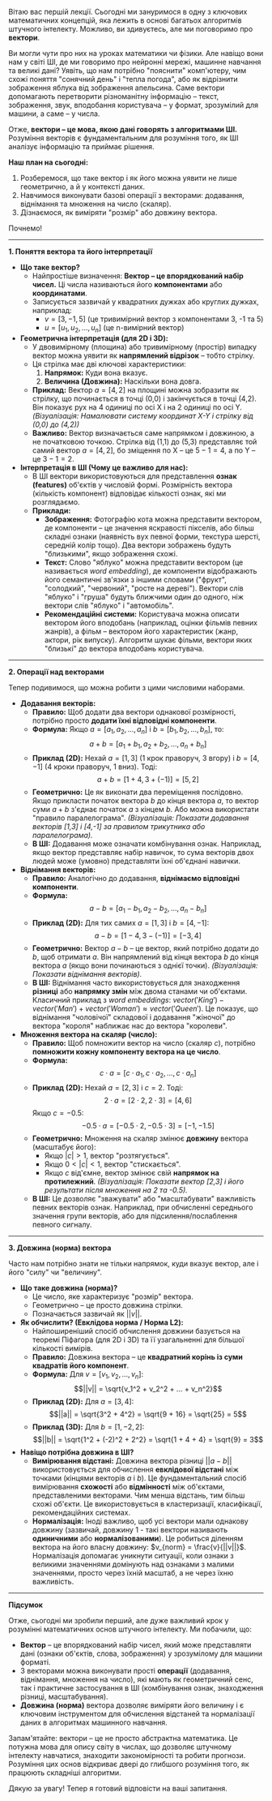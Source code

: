 Вітаю вас першій лекції. 
Сьогодні ми зануримося в одну з ключових математичних концепцій, яка лежить в основі багатьох алгоритмів штучного інтелекту. Можливо, ви здивуєтесь, але ми поговоримо про **вектори**.

Ви могли чути про них на уроках математики чи фізики. Але навіщо вони нам у світі ШІ, де ми говоримо про нейронні мережі, машинне навчання та великі дані? Уявіть, що нам потрібно "пояснити" комп'ютеру, чим схожі поняття "сонячний день" і "тепла погода", або як відрізнити зображення яблука від зображення апельсина. Саме вектори допомагають перетворити різноманітну інформацію – текст, зображення, звук, вподобання користувача – у формат, зрозумілий для машини, а саме – у числа.

Отже, **вектори – це мова, якою дані говорять з алгоритмами ШІ.** Розуміння векторів є фундаментальним для розуміння того, як ШІ аналізує інформацію та приймає рішення.

**Наш план на сьогодні:**

1.  Розберемося, що таке вектор і як його можна уявити не лише геометрично, а й у контексті даних.
2.  Навчимося виконувати базові операції з векторами: додавання, віднімання та множення на число (скаляр).
3.  Дізнаємося, як виміряти "розмір" або довжину вектора.

Почнемо!

---

**1. Поняття вектора та його інтерпретації**

* **Що таке вектор?**
    * Найпростіше визначення: **Вектор – це впорядкований набір чисел.** Ці числа називаються його **компонентами** або **координатами**.
    * Записується зазвичай у квадратних дужках або круглих дужках, наприклад:
        * $v = [3, -1, 5]$ (це тривимірний вектор з компонентами 3, -1 та 5)
        * $u = [u_1, u_2, ..., u_n]$ (це n-вимірний вектор)
* **Геометрична інтерпретація (для 2D і 3D):**
    * У двовимірному (площина) або тривимірному (простір) випадку вектор можна уявити як **напрямлений відрізок** – тобто стрілку.
    * Ця стрілка має дві ключові характеристики:
        1.  **Напрямок:** Куди вона вказує.
        2.  **Величина (Довжина):** Наскільки вона довга.
    * **Приклад:** Вектор $a = [4, 2]$ на площині можна зобразити як стрілку, що починається в точці (0,0) і закінчується в точці (4,2). Він показує рух на 4 одиниці по осі X і на 2 одиниці по осі Y.
        *(Візуалізація: Намалювати систему координат X-Y і стрілку від (0,0) до (4,2))*
    * **Важливо:** Вектор визначається саме напрямком і довжиною, а не початковою точкою. Стрілка від (1,1) до (5,3) представляє той самий вектор $a = [4, 2]$, бо зміщення по X – це $5-1=4$, а по Y – це $3-1=2$.
* **Інтерпретація в ШІ (Чому це важливо для нас):**
    * В ШІ вектори використовуються для представлення **ознак (features)** об'єктів у числовій формі. Розмірність вектора (кількість компонент) відповідає кількості ознак, які ми розглядаємо.
    * **Приклади:**
        * **Зображення:** Фотографію кота можна представити вектором, де компоненти – це значення яскравості пікселів, або більш складні ознаки (наявність вух певної форми, текстура шерсті, середній колір тощо). Два вектори зображень будуть "близькими", якщо зображення схожі.
        * **Текст:** Слово "яблуко" можна представити вектором (це називається *word embedding*), де компоненти відображають його семантичні зв'язки з іншими словами ("фрукт", "солодкий", "червоний", "росте на дереві"). Вектори слів "яблуко" і "груша" будуть ближчими один до одного, ніж вектори слів "яблуко" і "автомобіль".
        * **Рекомендаційні системи:** Користувача можна описати вектором його вподобань (наприклад, оцінки фільмів певних жанрів), а фільм – вектором його характеристик (жанр, актори, рік випуску). Алгоритм шукає фільми, вектори яких "близькі" до вектора вподобань користувача.

---

**2. Операції над векторами**

Тепер подивимося, що можна робити з цими числовими наборами.

* **Додавання векторів:**
    * **Правило:** Щоб додати два вектори однакової розмірності, потрібно просто **додати їхні відповідні компоненти**.
    * **Формула:** Якщо $a = [a_1, a_2, ..., a_n]$ і $b = [b_1, b_2, ..., b_n]$, то:
        $$a + b = [a_1 + b_1, a_2 + b_2, ..., a_n + b_n]$$
    * **Приклад (2D):** Нехай $a = [1, 3]$ (1 крок праворуч, 3 вгору) і $b = [4, -1]$ (4 кроки праворуч, 1 вниз). Тоді:
        $$a + b = [1+4, 3+(-1)] = [5, 2]$$
    * **Геометрично:** Це як виконати два переміщення послідовно. Якщо прикласти початок вектора $b$ до кінця вектора $a$, то вектор суми $a+b$ з'єднає початок $a$ з кінцем $b$. Або можна використати "правило паралелограма".
        *(Візуалізація: Показати додавання векторів [1,3] і [4,-1] за правилом трикутника або паралелограма).*
    * **В ШІ:** Додавання може означати комбінування ознак. Наприклад, якщо вектор представляє набір навичок, то сума векторів двох людей може (умовно) представляти їхні об'єднані навички.
* **Віднімання векторів:**
    * **Правило:** Аналогічно до додавання, **віднімаємо відповідні компоненти**.
    * **Формула:**
        $$a - b = [a_1 - b_1, a_2 - b_2, ..., a_n - b_n]$$
    * **Приклад (2D):** Для тих самих $a = [1, 3]$ і $b = [4, -1]$:
        $$a - b = [1-4, 3-(-1)] = [-3, 4]$$
    * **Геометрично:** Вектор $a - b$ – це вектор, який потрібно додати до $b$, щоб отримати $a$. Він напрямлений від кінця вектора $b$ до кінця вектора $a$ (якщо вони починаються з однієї точки).
        *(Візуалізація: Показати віднімання векторів).*
    * **В ШІ:** Віднімання часто використовується для знаходження **різниці** або **напрямку змін** між двома станами чи об'єктами. Класичний приклад з *word embeddings*: $vector('King') - vector('Man') + vector('Woman') \approx vector('Queen')$. Це показує, що віднімання "чоловічої" складової і додавання "жіночої" до вектора "короля" наближає нас до вектора "королеви".
* **Множення вектора на скаляр (число):**
    * **Правило:** Щоб помножити вектор на число (скаляр $c$), потрібно **помножити кожну компоненту вектора на це число**.
    * **Формула:**
        $$c \cdot a = [c \cdot a_1, c \cdot a_2, ..., c \cdot a_n]$$
    * **Приклад (2D):** Нехай $a = [2, 3]$ і $c = 2$. Тоді:
        $$2 \cdot a = [2 \cdot 2, 2 \cdot 3] = [4, 6]$$
        Якщо $c = -0.5$:
        $$-0.5 \cdot a = [-0.5 \cdot 2, -0.5 \cdot 3] = [-1, -1.5]$$
    * **Геометрично:** Множення на скаляр змінює **довжину** вектора (масштабує його):
        * Якщо $|c| > 1$, вектор "розтягується".
        * Якщо $0 < |c| < 1$, вектор "стискається".
        * Якщо $c$ від'ємне, вектор змінює свій **напрямок на протилежний**.
        *(Візуалізація: Показати вектор [2,3] і його результати після множення на 2 та -0.5).*
    * **В ШІ:** Це дозволяє "зважувати" або "масштабувати" важливість певних векторів ознак. Наприклад, при обчисленні середнього значення групи векторів, або для підсилення/послаблення певного сигналу.

---

**3. Довжина (норма) вектора**

Часто нам потрібно знати не тільки напрямок, куди вказує вектор, але і його "силу" чи "величину".

* **Що таке довжина (норма)?**
    * Це число, яке характеризує "розмір" вектора.
    * Геометрично – це просто довжина стрілки.
    * Позначається зазвичай як $||v||$.
* **Як обчислити? (Евклідова норма / Норма L2):**
    * Найпоширеніший спосіб обчислення довжини базується на теоремі Піфагора (для 2D і 3D) та її узагальненні для більшої кількості вимірів.
    * **Правило:** Довжина вектора – це **квадратний корінь із суми квадратів його компонент**.
    * **Формула:** Для $v = [v_1, v_2, ..., v_n]$:
        $$||v|| = \sqrt{v_1^2 + v_2^2 + ... + v_n^2}$$
    * **Приклад (2D):** Для $a = [3, 4]$:
        $$||a|| = \sqrt{3^2 + 4^2} = \sqrt{9 + 16} = \sqrt{25} = 5$$
    * **Приклад (3D):** Для $b = [1, -2, 2]$:
        $$||b|| = \sqrt{1^2 + (-2)^2 + 2^2} = \sqrt{1 + 4 + 4} = \sqrt{9} = 3$$
* **Навіщо потрібна довжина в ШІ?**
    * **Вимірювання відстані:** Довжина вектора різниці $||a - b||$ використовується для обчислення **евклідової відстані** між точками (кінцями векторів $a$ і $b$). Це фундаментальний спосіб вимірювання **схожості** або **відмінності** між об'єктами, представленими векторами. Чим менша відстань, тим більш схожі об'єкти. Це використовується в кластеризації, класифікації, рекомендаційних системах.
    * **Нормалізація:** Іноді важливо, щоб усі вектори мали однакову довжину (зазвичай, довжину 1 - такі вектори називають **одиничними** або **нормалізованими**). Це робиться діленням вектора на його власну довжину: $v_{norm} = \frac{v}{||v||}$. Нормалізація допомагає уникнути ситуації, коли ознаки з великими значеннями домінують над ознаками з малими значеннями, просто через їхній масштаб, а не через їхню важливість.

---

**Підсумок**

Отже, сьогодні ми зробили перший, але дуже важливий крок у розумінні математичних основ штучного інтелекту. 
Ми побачили, що:

* **Вектор** – це впорядкований набір чисел, який може представляти дані (ознаки об'єктів, слова, зображення) у зрозумілому для машини форматі.
* З векторами можна виконувати прості **операції** (додавання, віднімання, множення на число), які мають як геометричний сенс, так і практичне застосування в ШІ (комбінування ознак, знаходження різниці, масштабування).
* **Довжина (норма)** вектора дозволяє виміряти його величину і є ключовим інструментом для обчислення відстаней та нормалізації даних в алгоритмах машинного навчання.

Запам'ятайте: вектори – це не просто абстрактна математика. Це потужна мова для опису світу в числах, що дозволяє штучному інтелекту навчатися, знаходити закономірності та робити прогнози. Розуміння цих основ відкриває двері до глибшого розуміння того, як працюють складніші алгоритми.

Дякую за увагу! Тепер я готовий відповісти на ваші запитання.